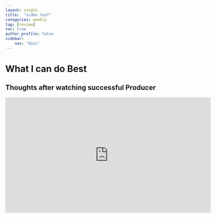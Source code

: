 ```yaml
---
layout: single
title:  "video test"
categories: weekly
tag: [review]
toc: true
author_profile: false
sidebar:
    nav: "docs"
---
```



# What I can do Best
## Thoughts after watching successful Producer

<iframe width="640" height="360" src="https://www.youtube.com/embed?v=lsEda2y4wWo" frameborder="0" allowfullscreen></iframe>